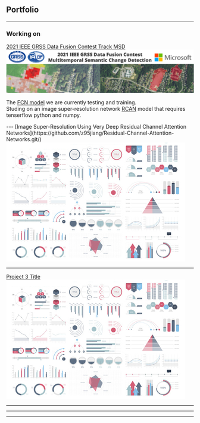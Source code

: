 ## Portfolio

---

### Working on 

[2021 IEEE GRSS Data Fusion Contest Track MSD](http://www.grss-ieee.org/community/technical-committees/data-fusion/2021-ieee-grss-data-fusion-contest-track-msd/)
<img src="images/ieee.png?raw=true"/>
<p>
  The <a href="https://colab.research.google.com/drive/1xmfJ5EiJVYGQFfAV7twsn1SYHtdL2E4M?usp=sharing">FCN model</a> we are currently testing and training.
  <br>
  Studing on an image super-resolution network <a href="https://github.com/z95jiang/Residual-Channel-Attention-Networks.git">RCAN</a> model that requires tenserflow python and numpy.
</p>
---
[Image Super-Resolution Using Very Deep Residual Channel Attention Networks](https://github.com/z95jiang/Residual-Channel-Attention-Networks.git/)
<img src="images/dummy_thumbnail.jpg?raw=true"/>

---
[Project 3 Title](https://github.com/z95jiang/Residual-Channel-Attention-Networks.git/)
<img src="images/dummy_thumbnail.jpg?raw=true"/>

---



---




---

